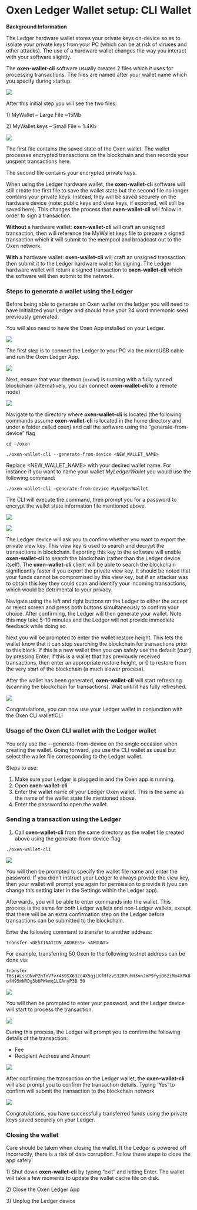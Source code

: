 # Oxen Ledger Wallet setup: CLI Wallet

**Background Information**

The Ledger hardware wallet stores your private keys on-device so as to isolate your private keys from your PC \(which can be at risk of viruses and other attacks\). The use of a hardware wallet changes the way you interact with your software slightly.

The **oxen-wallet-cli** software usually creates 2 files which it uses for processing transactions. The files are named after your wallet name which you specify during startup.

![](../../.gitbook/assets/0.png)

After this initial step you will see the two files:

1\) MyWallet – Large File ~15Mb

2\) MyWallet.keys – Small File ~ 1.4Kb

![](../../.gitbook/assets/1.png)

The first file contains the saved state of the Oxen wallet. The wallet processes encrypted transactions on the blockchain and then records your unspent transactions here.

The second file contains your encrypted private keys.

When using the Ledger hardware wallet, the **oxen-wallet-cli** software will still create the first file to save the wallet state but the second file no longer contains your private keys. Instead, they will be saved securely on the hardware device \(note: public keys and view keys, if exported, will still be saved here\). This changes the process that **oxen-wallet-cli** will follow in order to sign a transaction.

**Without** a hardware wallet: **oxen-wallet-cli** will craft an unsigned transaction, then will reference the MyWallet.keys file to prepare a signed transaction which it will submit to the mempool and broadcast out to the Oxen network.

**With** a hardware wallet: **oxen-wallet-cli** will craft an unsigned transaction then submit it to the Ledger hardware wallet for signing. The Ledger hardware wallet will return a signed transaction to **oxen-wallet-cli** which the software will then submit to the network.

### **Steps to generate a wallet using the Ledger**

Before being able to generate an Oxen wallet on the ledger you will need to have initialized your Ledger and should have your 24 word mnemonic seed previously generated.

You will also need to have the Oxen App installed on your Ledger.

![](../../.gitbook/assets/2.jpeg)

The first step is to connect the Ledger to your PC via the microUSB cable and run the Oxen Ledger App.

![](../../.gitbook/assets/3.jpeg)

Next, ensure that your daemon \(`oxend`\) is running with a fully synced blockchain \(alternatively, you can connect **oxen-wallet-cli** to a remote node\)

![](../../.gitbook/assets/4%20%281%29.png)

Navigate to the directory where **oxen-wallet-cli** is located \(the following commands assume **oxen-wallet-cli** is located in the home directory and under a folder called oxen\) and call the software using the “generate-from-device” flag

`cd ~/oxen`

`./oxen-wallet-cli --generate-from-device <NEW_WALLET_NAME>`

Replace &lt;NEW\_WALLET\_NAME&gt; with your desired wallet name. For instance if you want to name your wallet _MyLedgerWallet_ you would use the following command:

`./oxen-wallet-cli –generate-from-device MyLedgerWallet`

The CLI will execute the command, then prompt you for a password to encrypt the wallet state information file mentioned above.

![](../../.gitbook/assets/5%20%281%29.png)

![](../../.gitbook/assets/6.jpeg)

The Ledger device will ask you to confirm whether you want to export the private view key. This view key is used to search and decrypt the transactions in blockchain. Exporting this key to the software will enable **oxen-wallet-cli** to search the blockchain \(rather than the Ledger device itself\). The **oxen-wallet-cli** client will be able to search the blockchain significantly faster if you export the private view key. It should be noted that your funds cannot be compromised by this view key, but if an attacker was to obtain this key they could scan and identify your incoming transactions, which would be detrimental to your privacy.

Navigate using the left and right buttons on the Ledger to either the accept or reject screen and press both buttons simultaneously to confirm your choice. After confirming, the Ledger will then generate your wallet. Note this may take 5-10 minutes and the Ledger will not provide immediate feedback while doing so.

Next you will be prompted to enter the wallet restore height. This lets the wallet know that it can stop searching the blockchain for transactions prior to this block. If this is a new wallet then you can safely use the default \[curr\] by pressing Enter; if this is a wallet that has previously received transactions, then enter an appropriate restore height, or 0 to restore from the very start of the blockchain \(a much slower process\).

After the wallet has been generated, **oxen-wallet-cli** will start refreshing \(scanning the blockchain for transactions\). Wait until it has fully refreshed.

![](../../.gitbook/assets/7.png)

Congratulations, you can now use your Ledger wallet in conjunction with the Oxen CLI wallet!CLI

### **Usage of the Oxen CLI wallet with the Ledger wallet**

You only use the --generate-from-device on the single occasion when creating the wallet. Going forward, you use the CLI wallet as usual but select the wallet file corresponding to the Ledger wallet.

Steps to use:

1. Make sure your Ledger is plugged in and the Oxen app is running.
2. Open **oxen-wallet-cli**
3. Enter the wallet name of your Ledger Oxen wallet. This is the same as the name of the wallet state file mentioned above.
4. Enter the password to open the wallet.

### **Sending a transaction using the Ledger**

1. Call **oxen-wallet-cli** from the same directory as the wallet file created above using the generate-from-device-flag

`./oxen-wallet-cli`

![](../../.gitbook/assets/8%20%281%29.png)

You will then be prompted to specify the wallet file name and enter the password. If you didn’t instruct your Ledger to always provide the view key, then your wallet will prompt you again for permission to provide it \(you can change this setting later in the Settings within the Ledger app\).

Afterwards, you will be able to enter commands into the wallet. This process is the same for both Ledger wallets and non-Ledger wallets, except that there will be an extra confirmation step on the Ledger before transactions can be submitted to the blockchain.

Enter the following command to transfer to another address:

`transfer <DESTINATION_ADDRESS> <AMOUNT>`

For example, transferring 50 Oxen to the following testnet address can be done via:

`transfer T6SjALssDNvPZnTnV7vr459SX632c4X5qjLKfHfzvS32RPuhH3vnJmP9fyiD6ZiMu4XPk8ofH95mNRDg5bUPWkmq1LGAnyP3B 50`

![](../../.gitbook/assets/9.png)

You will then be prompted to enter your password, and the Ledger device will start to process the transaction.

![](../../.gitbook/assets/10.jpeg)

During this process, the Ledger will prompt you to confirm the following details of the transaction:

* Fee
* Recipient Address and Amount

![](../../.gitbook/assets/11.jpeg)

After confirming the transaction on the Ledger wallet, the **oxen-wallet-cli** will also prompt you to confirm the transaction details. Typing ‘Yes’ to confirm will submit the transaction to the blockchain network

![](../../.gitbook/assets/12.png)

Congratulations, you have successfully transferred funds using the private keys saved securely on your Ledger.

### **Closing the wallet**

Care should be taken when closing the wallet. If the Ledger is powered off incorrectly, there is a risk of data corruption. Follow these steps to close the app safely:

1\) Shut down **oxen-wallet-cli** by typing “exit” and hitting Enter. The wallet will take a few moments to update the wallet cache file on disk.

2\) Close the Oxen Ledger App

3\) Unplug the Ledger device

